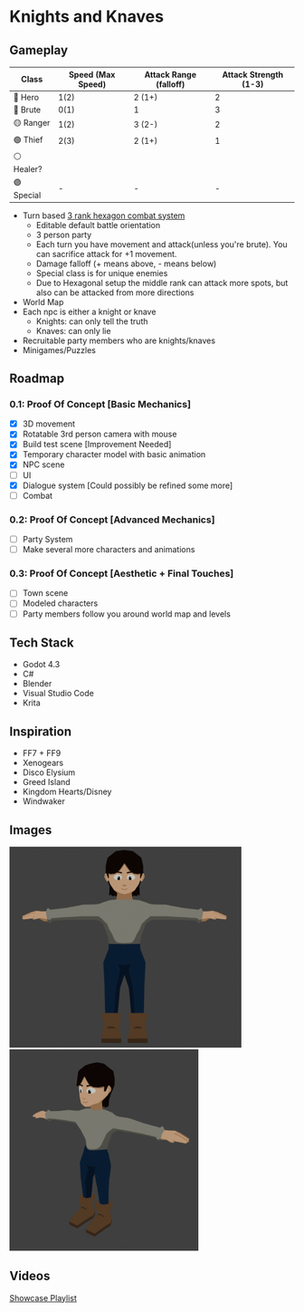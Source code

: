 # Knights and Knaves
## Gameplay
  
| Class         | Speed (Max Speed)            | Attack Range (falloff)   | Attack Strength (1-3) |
| ------------- | ---------------------------- | ------------------------ |---------------------- |
| 🔵 Hero      | 1(2)                          | 2 (1+)                  | 2                      |
| 🔴 Brute     | 0(1)                          | 1                       | 3                      |
| 🟡 Ranger    | 1(2)                          | 3 (2-)                  | 2                      | 
| 🟢 Thief     | 2(3)                          | 2 (1+)                  | 1                      |
| ⚪ Healer?   |                               |                         |                        |
| 🟣 Special   | -                             | -                       | -                      |
- Turn based [3 rank hexagon combat system](https://github.com/braydenphanna/knights-and-knaves/blob/main/screenshots/battlegraph.png)
  - Editable default battle orientation
  - 3 person party
  - Each turn you have movement and attack(unless you're brute). You can sacrifice attack for +1 movement.
  - Damage falloff (+ means above, - means below)
  - Special class is for unique enemies
  - Due to Hexagonal setup the middle rank can attack more spots, but also can be attacked from more directions 
- World Map
- Each npc is either a knight or knave
  - Knights: can only tell the truth
  - Knaves: can only lie
- Recruitable party members who are knights/knaves
- Minigames/Puzzles

## Roadmap
### 0.1: Proof Of Concept [Basic Mechanics]
- [X] 3D movement
- [X] Rotatable 3rd person camera with mouse
- [X] Build test scene [Improvement Needed]
- [X] Temporary character model with basic animation
- [X] NPC scene
- [ ] UI
- [X] Dialogue system [Could possibly be refined some more]
- [ ] Combat
### 0.2: Proof Of Concept [Advanced Mechanics]
- [ ] Party System
- [ ] Make several more characters and animations
### 0.3: Proof Of Concept [Aesthetic + Final Touches]
- [ ] Town scene
- [ ] Modeled characters
- [ ] Party members follow you around world map and levels

## Tech Stack
- Godot 4.3
- C#
- Blender
- Visual Studio Code
- Krita

## Inspiration
- FF7 + FF9
- Xenogears
- Disco Elysium
- Greed Island
- Kingdom Hearts/Disney
- Windwaker

## Images
<img src="screenshots/char.png" width="410" /> <img src="screenshots/char2.png" width="334" />

## Videos
[Showcase Playlist](https://www.youtube.com/watch?v=QhWuJ_pk5-A&list=PLE9KDpgiOyFDyoT6gnDmB5Nd-Xvu2F3We)

